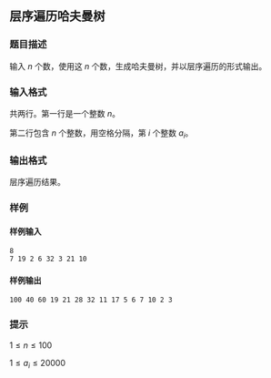 ## 层序遍历哈夫曼树

### 题目描述

输入 $n$ 个数，使用这 $n$ 个数，生成哈夫曼树，并以层序遍历的形式输出。

### 输入格式

共两行。第一行是一个整数 $n$。

第二行包含 $n$ 个整数，用空格分隔，第 $i$ 个整数 $a_i$。

### 输出格式

层序遍历结果。

### 样例

#### 样例输入

```
8 
7 19 2 6 32 3 21 10
```

#### 样例输出

```
100 40 60 19 21 28 32 11 17 5 6 7 10 2 3
```

### 提示

$1 \le n \le 100$

$1 \le a_i \le 20000$


